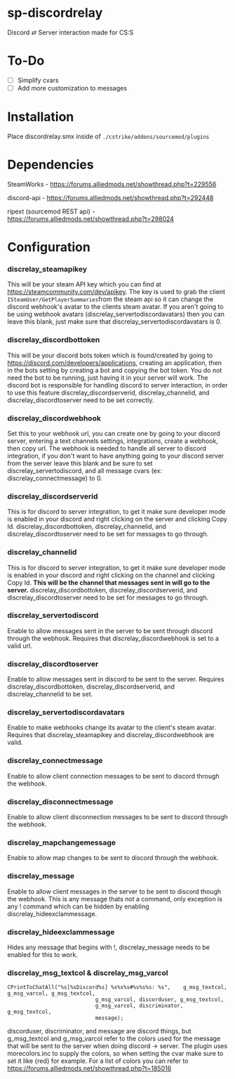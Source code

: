 # sp-discordrelay

Discord ⇄ Server interaction made for CS:S

# To-Do
- [ ] Simplify cvars
- [ ] Add more customization to messages 

# Installation

Place discordrelay.smx inside of `./cstrike/addons/sourcemod/plugins`

# Dependencies

SteamWorks - https://forums.alliedmods.net/showthread.php?t=229556

discord-api - https://forums.alliedmods.net/showthread.php?t=292448

ripext (sourcemod REST api) - https://forums.alliedmods.net/showthread.php?t=298024

# Configuration

### discrelay_steamapikey
This will be your steam API key which you can find at https://steamcommunity.com/dev/apikey. The key is used to grab the client `ISteamUser/GetPlayerSummaries`from the steam api so it can change the discord webhook's avatar to the clients steam avatar. If you aren't going to be using webhook avatars (discrelay_servertodiscordavatars) then you can leave this blank, just make sure that discrelay_servertodiscordavatars is 0.
### discrelay_discordbottoken
This will be your discord bots token which is found/created by going to https://discord.com/developers/applications, creating an application, then in the bots setting by creating a bot and copying the bot token. You do not need the bot to be running, just having it in your server will work.
The discord bot is responsible for handling discord to server interaction, in order to use this feature discrelay_discordserverid, discrelay_channelid, and discrelay_discordtoserver need to be set correctly.
### discrelay_discordwebhook 
Set this to your webhook url, you can create one by going to your discord server, entering a text channels settings, integrations, create a webhook, then copy url. The webhook is needed to handle all server to discord integration, if you don't want to have anything going to your discord server from the server leave this blank and be sure to set discrelay_servertodiscord, and all message cvars (ex: discrelay_connectmessage) to 0.
### discrelay_discordserverid
This is for discord to server integration, to get it make sure developer mode is enabled in your discord and right clicking on the server and clicking Copy Id. discrelay_discordbottoken, discrelay_channelid, and discrelay_discordtoserver need to be set for messages to go through.
### discrelay_channelid
This is for discord to server integration, to get it make sure developer mode is enabled in your discord and right clicking on the channel and clicking Copy Id. **This will be the channel that messages sent in will go to the server.** discrelay_discordbottoken, discrelay_discordserverid, and discrelay_discordtoserver need to be set for messages to go through.
### discrelay_servertodiscord
Enable to allow messages sent in the server to be sent through discord through the webhook. Requires that discrelay_discordwebhook is set to a valid url.
### discrelay_discordtoserver 
Enable to allow messages sent in discord to be sent to the server. Requires discrelay_discordbottoken, discrelay_discordserverid, and discrelay_channelid to be set.
### discrelay_servertodiscordavatars
Enable to make webhooks change its avatar to the client's steam avatar. Requires that discrelay_steamapikey and discrelay_discordwebhook are valid.
### discrelay_connectmessage
Enable to allow client connection messages to be sent to discord through the webhook.
### discrelay_disconnectmessage 
Enable to allow client disconnection messages to be sent to discord through the webhook.
### discrelay_mapchangemessage
Enable to allow map changes to be sent to discord through the webhook.
### discrelay_message
Enable to allow client messages in the server to be sent to discord though the webhook. This is any message thats not a command, only exception is any ! command which can be hidden by enabling discrelay_hideexclammessage.
### discrelay_hideexclammessage
Hides any message that begins with !, discrelay_message needs to be enabled for this to work.
### discrelay_msg_textcol & discrelay_msg_varcol
	CPrintToChatAll("%s[%sDiscord%s] %s%s%s#%s%s%s: %s", 	g_msg_textcol, g_msg_varcol, g_msg_textcol,
								g_msg_varcol, discorduser, g_msg_textcol,
								g_msg_varcol, discriminator, g_msg_textcol,
								message);
discorduser, discriminator, and message are discord things, but g_msg_textcol and g_msg_varcol refer to the colors used for the message that will be sent to the server when doing discord -> server. The plugin uses morecolors.inc to supply the colors, so when setting the cvar make sure to set it like {red} for example. For a list of colors you can refer to https://forums.alliedmods.net/showthread.php?t=185016 

